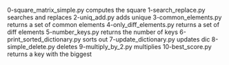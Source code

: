 0-square_matrix_simple.py computes the square
1-search_replace.py searches and replaces
2-uniq_add.py adds unique
3-common_elements.py returns a set of common elements
4-only_diff_elements.py returns a set of diff elements
5-number_keys.py returns the number of keys
6-print_sorted_dictionary.py sorts out
7-update_dictionary.py updates dic
8-simple_delete.py deletes
9-multiply_by_2.py multiplies
10-best_score.py returns a key with the biggest
